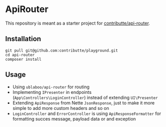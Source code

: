 # ApiRouter

This repository is meant as a starter project for [contributte/api-router](https://github.com/contributte/api-router).

## Installation

```
git pull git@github.com:contributte/playground.git
cd api-router
composer install
```

## Usage

- Using `ublaboo/api-router` for routing
- Implementing `IPresenter` in endpoints (`App\Controllers\LoginController`) instead of extending `UI\Presenter`
- Extending `ApiResponse` from Nette `JsonResponse`, just to make it more simple to add more custom headers and so on
- `LoginController` and `ErrorController` is using `ApiResponseFormatter` for formatting succes message, payload data or and exception
